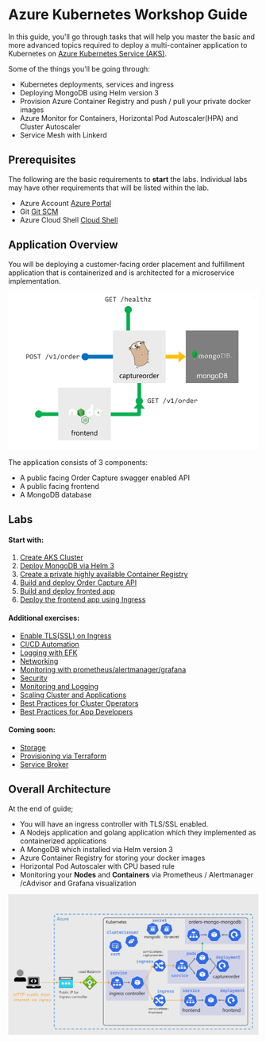Azure Kubernetes Workshop Guide 
===

In this guide, you'll go through tasks that will help you master the basic and more advanced topics required to deploy a multi-container application to Kubernetes on [Azure Kubernetes Service (AKS)](https://azure.microsoft.com/en-us/services/kubernetes-service/?wt.mc_id=aksworkshop).

Some of the things you'll be going through:

* Kubernetes deployments, services and ingress
* Deploying MongoDB using Helm version 3
* Provision Azure Container Registry and push / pull your private docker images
* Azure Monitor for Containers, Horizontal Pod Autoscaler(HPA) and Cluster Autoscaler
* Service Mesh with Linkerd

## Prerequisites 
The following are the basic requirements to **start** the labs. Individual labs may have other requirements that will be listed within the lab.

* Azure Account [Azure Portal](https://portal.azure.com)
* Git [Git SCM](https://git-scm.com/downloads)
* Azure Cloud Shell [Cloud Shell](https://shell.azure.com)

## Application Overview
You will be deploying a customer-facing order placement and fulfillment application that is containerized and is architected for a microservice implementation.

![Application overview](/assets/img/application-overview.png "Application overview")

The application consists of 3 components:

* A public facing Order Capture swagger enabled API
* A public facing frontend
* A MongoDB database

## Labs

#### Start with:
1. [Create AKS Cluster](labs/create-aks-cluster/README.md)
2. [Deploy MongoDB via Helm 3](labs/deploy-mongodb/README.md)
3. [Create a private highly available Container Registry](labs/azure-container-registry/README.md)
4. [Build and deploy Order Capture API](labs/ordercapture-api/README.md)
5. [Build and deploy fronted app](/labs/frontend-app/README.md)
6. [Deploy the frontend app using Ingress](/labs/ingress/README.md)

#### Additional exercises:
* [Enable TLS(SSL) on Ingress](labs/tls-ingress/README.md)
* [CI/CD Automation](labs/cicd-automation/README.md)
* [Logging with EFK](labs/efk/README.md)
* [Networking](labs/networking/README.md)
* [Monitoring with prometheus/alertmanager/grafana](labs/monitoring/README.md)
* [Security](labs/security/README.md)
* [Monitoring and Logging](labs/monitoring-logging/README.md)
* [Scaling Cluster and Applications](labs/scaling/README.md)
* [Best Practices for Cluster Operators](labs/best-practices/operators/README.md)
* [Best Practices for App Developers](labs/best-practices/appdev/README.md)

#### Coming soon:
* [Storage](labs/storage/README.md)
* [Provisioning via Terraform](labs/terraform-provisioning/README.md)
* [Service Broker](labs/service-broker/README.md)

## Overall Architecture

At the end of guide; 

* You will have an ingress controller with TLS/SSL enabled.
* A Nodejs application and golang application which they implemented as containerized applications
* A MongoDB which installed via Helm version 3
* Azure Container Registry for storing your docker images
* Horizontal Pod Autoscaler with CPU based rule
* Monitoring your **Nodes** and **Containers** via Prometheus / Alertmanager /cAdvisor and Grafana visualization

![Overall architecture](/assets/img/overall-architecture.png "Overall architecture diagram")